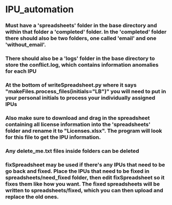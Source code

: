 # IPU_automation

### Must have a 'spreadsheets' folder in the base directory and within that folder a 'completed' folder. In the 'completed' folder there should also be two folders, one called 'email' and one 'without_email'. 

### There should also be a 'logs' folder in the base directory to store the conflict.log, which contains information anomalies for each IPU

### At the bottom of writeSpreadsheet.py where it says "makeFiles.process_files(initials="LB")" you will need to put in your personal initials to process your individually assigned IPUs

### Also make sure to download and drag in the spreadsheet containing all license information into the 'spreadsheets' folder and rename it to "Licenses.xlsx". The program will look for this file to get the IPU information.

### Any delete_me.txt files inside folders can be deleted

### fixSpreadsheet may be used if there's any IPUs that need to be go back and fixed. Place the IPUs that need to be fixed in spreadsheets/need_fixed folder, then edit fixSpreadsheet so it fixes them like how you want. The fixed spreadsheets will be written to spreadsheets/fixed, which you can then upload and replace the old ones.
